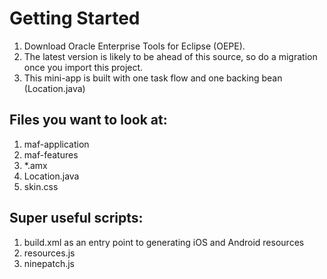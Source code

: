 # Getting Started

1. Download Oracle Enterprise Tools for Eclipse (OEPE).
2. The latest version is likely to be ahead of this source, so do a migration once you import this project.
3. This mini-app is built with one task flow and one backing bean (Location.java)

## Files you want to look at:

1. maf-application
2. maf-features
3. \*.amx
4. Location.java
5. skin.css

## Super useful scripts:

1. build.xml as an entry point to generating iOS and Android resources
2. resources.js
3. ninepatch.js
